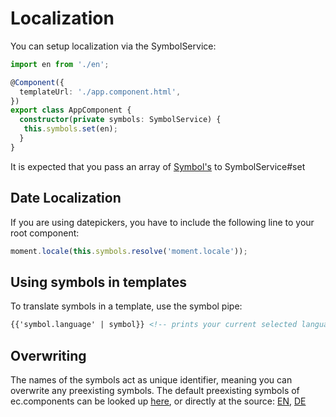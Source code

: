 # Localization

You can setup localization via the SymbolService:

```typescript
import en from './en';

@Component({
  templateUrl: './app.component.html',
})
export class AppComponent {
  constructor(private symbols: SymbolService) {
   this.symbols.set(en);
  }
}
```

It is expected that you pass an array of [Symbol's](https://entrecode.github.io/ec.components/interfaces/Symbol.html) to SymbolService#set

## Date Localization

If you are using datepickers, you have to include the following line to your root component:

```typescript
moment.locale(this.symbols.resolve('moment.locale'));
```

## Using symbols in templates

To translate symbols in a template, use the symbol pipe:

```html
{{'symbol.language' | symbol}} <!-- prints your current selected language -->
```

## Overwriting

The names of the symbols act as unique identifier, meaning you can overwrite any preexisting symbols. The default preexisting symbols of ec.components can be looked up [here](https://components.entrecode.de/ui/symbols), or directly at the source: [EN](https://github.com/entrecode/ec.components/blob/master/packages/ui/src/symbol/en.ts), [DE](https://github.com/entrecode/ec.components/blob/master/packages/ui/src/symbol/de.ts)